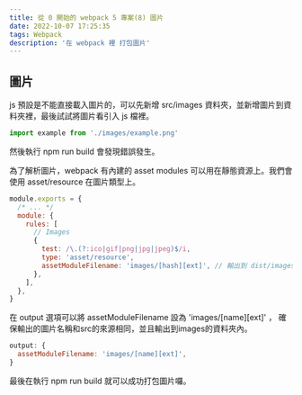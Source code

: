 ```yaml
---
title: 從 0 開始的 webpack 5 專案(8) 圖片
date: 2022-10-07 17:25:35
tags: Webpack
description: '在 webpack 裡 打包圖片'
---
```


## 圖片

js 預設是不能直接載入圖片的，可以先新增 src/images 資料夾，並新增圖片到資料夾裡，最後試試將圖片看引入 js 檔裡。

``` js
import example from './images/example.png'
```

然後執行 npm run build 會發現錯誤發生。

為了解析圖片，webpack 有內建的 asset modules 可以用在靜態資源上。我們會使用 asset/resource 在圖片類型上。

``` js
module.exports = {
  /* ... */
  module: {
    rules: [
      // Images
      {
        test: /\.(?:ico|gif|png|jpg|jpeg)$/i,
        type: 'asset/resource',
        assetModuleFilename: 'images/[hash][ext]', // 輸出到 dist/images 資料夾
      },
    ],
  },
}
```

在 output 選項可以將 assetModuleFilename 設為 'images/[name][ext]' ， 確保輸出的圖片名稱和src的來源相同，並且輸出到images的資料夾內。

``` js
output: {
  assetModuleFilename: 'images/[name][ext]',
}
```

最後在執行 npm run build 就可以成功打包圖片囉。






